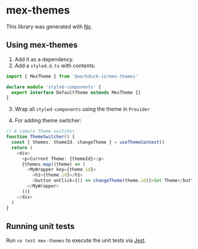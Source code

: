 # mex-themes

This library was generated with [Nx](https://nx.dev).

## Using mex-themes

1. Add it as a dependency.
2. Add a `styled.d.ts` with contents:

```typescript
import { MexTheme } from '@workduck-io/mex-themes'

declare module 'styled-components' {
  export interface DefaultTheme extends MexTheme {}
}
```

3. Wrap all `styled-components` using the theme in `Provider`

4. For adding theme switcher:

```typescript
// A sample theme switcher
function ThemeSwitcher() {
  const { themes, themeId, changeTheme } = useThemeContext()
  return (
    <div>
      <p>Current Theme: {themeId}</p>
      {themes.map((theme) => (
        <MyWrapper key={theme.id}>
          <h1>{theme.id}</h1>
          <button onClick={() => changeTheme(theme.id)}>Set Theme</button>
        </MyWrapper>
      ))}
    </div>
  )
}
```

## Running unit tests

Run `nx test mex-themes` to execute the unit tests via [Jest](https://jestjs.io).
